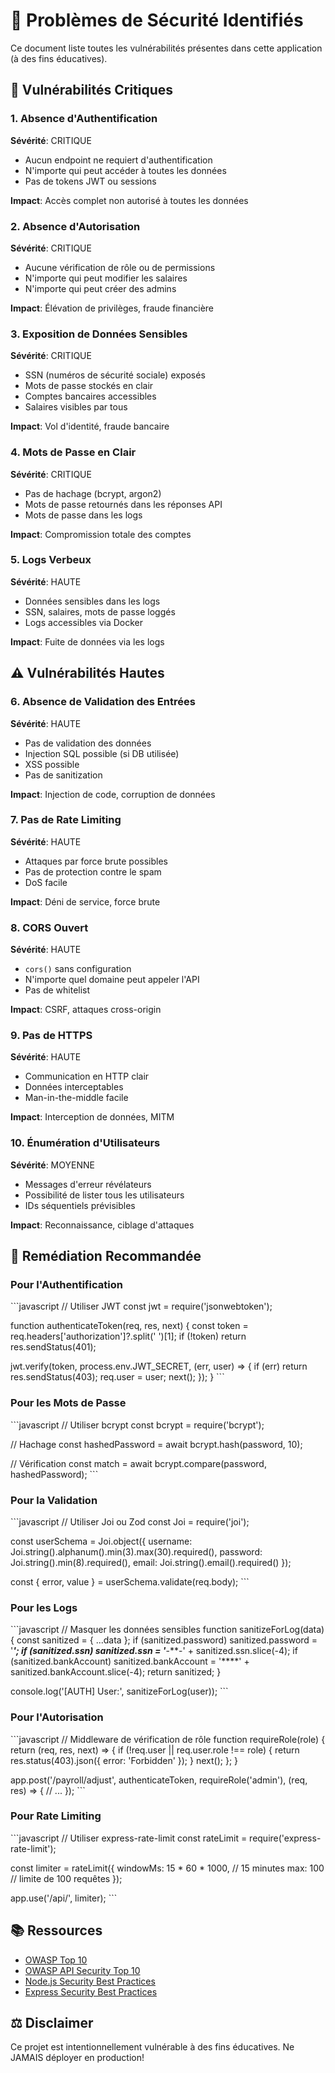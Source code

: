 # 🔴 Problèmes de Sécurité Identifiés

Ce document liste toutes les vulnérabilités présentes dans cette application (à des fins éducatives).

## 🚨 Vulnérabilités Critiques

### 1. Absence d'Authentification
**Sévérité**: CRITIQUE
- Aucun endpoint ne requiert d'authentification
- N'importe qui peut accéder à toutes les données
- Pas de tokens JWT ou sessions

**Impact**: Accès complet non autorisé à toutes les données

### 2. Absence d'Autorisation
**Sévérité**: CRITIQUE
- Aucune vérification de rôle ou de permissions
- N'importe qui peut modifier les salaires
- N'importe qui peut créer des admins

**Impact**: Élévation de privilèges, fraude financière

### 3. Exposition de Données Sensibles
**Sévérité**: CRITIQUE
- SSN (numéros de sécurité sociale) exposés
- Mots de passe stockés en clair
- Comptes bancaires accessibles
- Salaires visibles par tous

**Impact**: Vol d'identité, fraude bancaire

### 4. Mots de Passe en Clair
**Sévérité**: CRITIQUE
- Pas de hachage (bcrypt, argon2)
- Mots de passe retournés dans les réponses API
- Mots de passe dans les logs

**Impact**: Compromission totale des comptes

### 5. Logs Verbeux
**Sévérité**: HAUTE
- Données sensibles dans les logs
- SSN, salaires, mots de passe loggés
- Logs accessibles via Docker

**Impact**: Fuite de données via les logs

## ⚠️ Vulnérabilités Hautes

### 6. Absence de Validation des Entrées
**Sévérité**: HAUTE
- Pas de validation des données
- Injection SQL possible (si DB utilisée)
- XSS possible
- Pas de sanitization

**Impact**: Injection de code, corruption de données

### 7. Pas de Rate Limiting
**Sévérité**: HAUTE
- Attaques par force brute possibles
- Pas de protection contre le spam
- DoS facile

**Impact**: Déni de service, force brute

### 8. CORS Ouvert
**Sévérité**: HAUTE
- `cors()` sans configuration
- N'importe quel domaine peut appeler l'API
- Pas de whitelist

**Impact**: CSRF, attaques cross-origin

### 9. Pas de HTTPS
**Sévérité**: HAUTE
- Communication en HTTP clair
- Données interceptables
- Man-in-the-middle facile

**Impact**: Interception de données, MITM

### 10. Énumération d'Utilisateurs
**Sévérité**: MOYENNE
- Messages d'erreur révélateurs
- Possibilité de lister tous les utilisateurs
- IDs séquentiels prévisibles

**Impact**: Reconnaissance, ciblage d'attaques

## 🔧 Remédiation Recommandée

### Pour l'Authentification
\`\`\`javascript
// Utiliser JWT
const jwt = require('jsonwebtoken');

function authenticateToken(req, res, next) {
  const token = req.headers['authorization']?.split(' ')[1];
  if (!token) return res.sendStatus(401);
  
  jwt.verify(token, process.env.JWT_SECRET, (err, user) => {
    if (err) return res.sendStatus(403);
    req.user = user;
    next();
  });
}
\`\`\`

### Pour les Mots de Passe
\`\`\`javascript
// Utiliser bcrypt
const bcrypt = require('bcrypt');

// Hachage
const hashedPassword = await bcrypt.hash(password, 10);

// Vérification
const match = await bcrypt.compare(password, hashedPassword);
\`\`\`

### Pour la Validation
\`\`\`javascript
// Utiliser Joi ou Zod
const Joi = require('joi');

const userSchema = Joi.object({
  username: Joi.string().alphanum().min(3).max(30).required(),
  password: Joi.string().min(8).required(),
  email: Joi.string().email().required()
});

const { error, value } = userSchema.validate(req.body);
\`\`\`

### Pour les Logs
\`\`\`javascript
// Masquer les données sensibles
function sanitizeForLog(data) {
  const sanitized = { ...data };
  if (sanitized.password) sanitized.password = '***';
  if (sanitized.ssn) sanitized.ssn = '***-**-' + sanitized.ssn.slice(-4);
  if (sanitized.bankAccount) sanitized.bankAccount = '****' + sanitized.bankAccount.slice(-4);
  return sanitized;
}

console.log('[AUTH] User:', sanitizeForLog(user));
\`\`\`

### Pour l'Autorisation
\`\`\`javascript
// Middleware de vérification de rôle
function requireRole(role) {
  return (req, res, next) => {
    if (!req.user || req.user.role !== role) {
      return res.status(403).json({ error: 'Forbidden' });
    }
    next();
  };
}

app.post('/payroll/adjust', authenticateToken, requireRole('admin'), (req, res) => {
  // ...
});
\`\`\`

### Pour Rate Limiting
\`\`\`javascript
// Utiliser express-rate-limit
const rateLimit = require('express-rate-limit');

const limiter = rateLimit({
  windowMs: 15 * 60 * 1000, // 15 minutes
  max: 100 // limite de 100 requêtes
});

app.use('/api/', limiter);
\`\`\`

## 📚 Ressources

- [OWASP Top 10](https://owasp.org/www-project-top-ten/)
- [OWASP API Security Top 10](https://owasp.org/www-project-api-security/)
- [Node.js Security Best Practices](https://nodejs.org/en/docs/guides/security/)
- [Express Security Best Practices](https://expressjs.com/en/advanced/best-practice-security.html)

## ⚖️ Disclaimer

Ce projet est intentionnellement vulnérable à des fins éducatives. Ne JAMAIS déployer en production!
